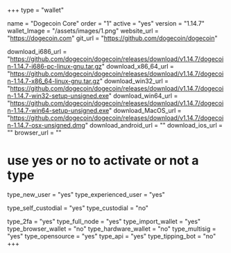 +++
type = "wallet"

name = "Dogecoin Core"
order = "1"
active = "yes"
version = "1.14.7"
wallet_Image = "/assets/images/1.png"
website_url = "https://dogecoin.com"
git_url = "https://github.com/dogecoin/dogecoin"

download_i686_url = "https://github.com/dogecoin/dogecoin/releases/download/v1.14.7/dogecoin-1.14.7-i686-pc-linux-gnu.tar.gz"
download_x86_64_url = "https://github.com/dogecoin/dogecoin/releases/download/v1.14.7/dogecoin-1.14.7-x86_64-linux-gnu.tar.gz"
download_win32_url = "https://github.com/dogecoin/dogecoin/releases/download/v1.14.7/dogecoin-1.14.7-win32-setup-unsigned.exe"
download_win64_url = "https://github.com/dogecoin/dogecoin/releases/download/v1.14.7/dogecoin-1.14.7-win64-setup-unsigned.exe"
download_MacOS_url = "https://github.com/dogecoin/dogecoin/releases/download/v1.14.7/dogecoin-1.14.7-osx-unsigned.dmg"
download_android_url = ""
download_ios_url = ""
browser_url = ""

# use yes or no to activate or not a type
type_new_user = "yes"
type_experienced_user = "yes"

type_self_custodial = "yes"
type_custodial = "no"

type_2fa = "yes"
type_full_node = "yes"
type_import_wallet = "yes"
type_browser_wallet = "no"
type_hardware_wallet = "no"
type_multisig = "yes"
type_opensource = "yes"
type_api = "yes"
type_tipping_bot = "no"
+++
